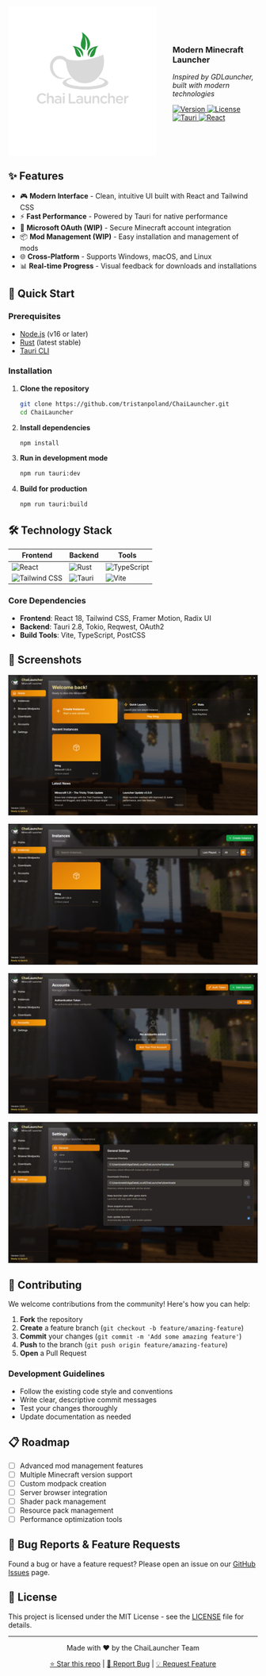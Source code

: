 <div align="center" style="display: flex; align-items: center; gap: 32px;">
   <img src="./branding/transparent-text.svg" alt="ChaiLauncher Logo" width="300" height="300">
   <div align="left">
      <h3>Modern Minecraft Launcher</h3>
      <p><em>Inspired by GDLauncher, built with modern technologies</em></p>
      <p>
         <a href="https://github.com/shield/ChaiLauncher">
            <img src="https://img.shields.io/badge/version-0.2.0-blue.svg" alt="Version">
         </a>
         <a href="LICENSE">
            <img src="https://img.shields.io/badge/license-MIT-green.svg" alt="License">
         </a>
         <a href="https://tauri.app/">
            <img src="https://img.shields.io/badge/Tauri-2.8.2-orange.svg" alt="Tauri">
         </a>
         <a href="https://reactjs.org/">
            <img src="https://img.shields.io/badge/React-18.2.0-61dafb.svg" alt="React">
         </a>
      </p>
   </div>
</div>

## ✨ Features

- 🎮 **Modern Interface** - Clean, intuitive UI built with React and Tailwind CSS
- ⚡ **Fast Performance** - Powered by Tauri for native performance
- 🔐 **Microsoft OAuth (WIP)** - Secure Minecraft account integration
- 📦 **Mod Management (WIP)** - Easy installation and management of mods
- 🌐 **Cross-Platform** - Supports Windows, macOS, and Linux
- 📊 **Real-time Progress** - Visual feedback for downloads and installations

## 🚀 Quick Start

### Prerequisites

- [Node.js](https://nodejs.org/) (v16 or later)
- [Rust](https://www.rust-lang.org/tools/install) (latest stable)
- [Tauri CLI](https://tauri.app/v1/guides/getting-started/prerequisites)

### Installation

1. **Clone the repository**
   ```bash
   git clone https://github.com/tristanpoland/ChaiLauncher.git
   cd ChaiLauncher
   ```

2. **Install dependencies**
   ```bash
   npm install
   ```

3. **Run in development mode**
   ```bash
   npm run tauri:dev
   ```

4. **Build for production**
   ```bash
   npm run tauri:build
   ```

## 🛠️ Technology Stack

<div align="center">

| Frontend | Backend | Tools |
|----------|---------|-------|
| ![React](https://img.shields.io/badge/React-20232A?style=for-the-badge&logo=react&logoColor=61DAFB) | ![Rust](https://img.shields.io/badge/Rust-000000?style=for-the-badge&logo=rust&logoColor=white) | ![TypeScript](https://img.shields.io/badge/TypeScript-007ACC?style=for-the-badge&logo=typescript&logoColor=white) |
| ![Tailwind CSS](https://img.shields.io/badge/Tailwind_CSS-38B2AC?style=for-the-badge&logo=tailwind-css&logoColor=white) | ![Tauri](https://img.shields.io/badge/Tauri-FFC131?style=for-the-badge&logo=Tauri&logoColor=white) | ![Vite](https://img.shields.io/badge/Vite-646CFF?style=for-the-badge&logo=vite&logoColor=white) |

</div>

### Core Dependencies

- **Frontend**: React 18, Tailwind CSS, Framer Motion, Radix UI
- **Backend**: Tauri 2.8, Tokio, Reqwest, OAuth2
- **Build Tools**: Vite, TypeScript, PostCSS

## 📱 Screenshots

![Home](./images/homescreen.png)

![Instances](./images/instances.png)

![accounts](./images/accounts.png)

![settings](./images/settings.png)


## 🤝 Contributing

We welcome contributions from the community! Here's how you can help:

1. **Fork** the repository
2. **Create** a feature branch (`git checkout -b feature/amazing-feature`)
3. **Commit** your changes (`git commit -m 'Add some amazing feature'`)
4. **Push** to the branch (`git push origin feature/amazing-feature`)
5. **Open** a Pull Request

### Development Guidelines

- Follow the existing code style and conventions
- Write clear, descriptive commit messages
- Test your changes thoroughly
- Update documentation as needed

## 📋 Roadmap

- [ ] Advanced mod management features
- [ ] Multiple Minecraft version support
- [ ] Custom modpack creation
- [ ] Server browser integration
- [ ] Shader pack management
- [ ] Resource pack management
- [ ] Performance optimization tools

## 🐛 Bug Reports & Feature Requests

Found a bug or have a feature request? Please open an issue on our [GitHub Issues](https://github.com/tristanpoland/ChaiLauncher/issues) page.

## 📄 License

This project is licensed under the MIT License - see the [LICENSE](LICENSE) file for details.

---

<div align="center">
  <p>Made with ❤️ by the ChaiLauncher Team</p>
  <p>
    <a href="https://github.com/tristanpoland/ChaiLauncher">⭐ Star this repo</a> |
    <a href="https://github.com/tristanpoland/ChaiLauncher/issues">🐛 Report Bug</a> |
    <a href="https://github.com/tristanpoland/ChaiLauncher/issues">💡 Request Feature</a>
  </p>
</div>
